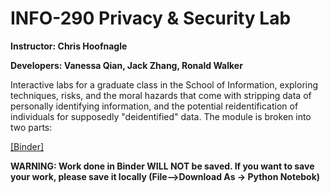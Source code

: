 # INFO-290 Privacy &amp; Security Lab
**Instructor: Chris Hoofnagle**

**Developers: Vanessa Qian, Jack Zhang, Ronald Walker**

Interactive labs for a graduate class in the School of Information, exploring techniques, risks, and the moral hazards that come with stripping data of personally identifying information, and the potential reidentification of individuals for supposedly "deidentified" data. The module is broken into two parts:

[[Binder]](https://mybinder.org/v2/gh/glennparham/Pathways-Seminar/3.13.18/master) 

**WARNING: Work done in Binder WILL NOT be saved.  If you want to save your work, please save it locally (File–>Download As -> Python Notebok)**
